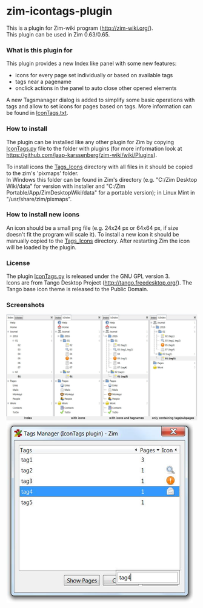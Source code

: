 # zim-icontags-plugin

This is a plugin for Zim-wiki program (http://zim-wiki.org/).  
This plugin can be used in Zim 0.63/0.65.      

### What is this plugin for
This plugin provides a new Index like panel with some new features:
* icons for every page set individually or based on available tags
* tags near a pagename
* onclick actions in the panel to auto close other opened elements

A new Tagsmanager dialog is added to simplify some basic operations with tags and allow to set icons for pages based on tags. 
More information can be found in [IconTags.txt](IconTags.txt).

### How to install
The plugin can be installed like any other plugin for Zim by copying [IconTags.py](IconTags.py) file to the folder with plugins (for more information look at https://github.com/jaap-karssenberg/zim-wiki/wiki/Plugins). 

To install icons the [Tags_Icons](Tags_Icons) directory with all files in it should be copied to the zim's 'pixmaps' folder.    
In Windows this folder can be found in Zim's directory (e.g. "C:/Zim Desktop Wiki/data" for version with installer and "C:/Zim Portable/App/ZimDesktopWiki/data" for a portable version); in Linux Mint in "/usr/share/zim/pixmaps".

### How to install new icons
An icon should be a small png file (e.g. 24x24 px or 64x64 px, if size doesn't fit the program will scale it). To install a new icon it should be manually copied to the [Tags_Icons](Tags_Icons) directory. After restarting Zim the icon will be loaded by the plugin.

### License
The plugin [IconTags.py](IconTags.py) is released under the GNU GPL version 3.    
Icons are from Tango Desktop Project (http://tango.freedesktop.org/). The Tango base icon theme is released to the Public Domain.

### Screenshots
![icIndex](Screenshots/IconTags%20plugin%20icIndex.jpg?raw=true)
![TagsManager](Screenshots/IconTags%20plugin%20TagsManager.jpg?raw=true)

